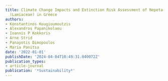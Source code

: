 ```yaml
---
title: Climate Change Impacts and Extinction Risk Assessment of Nepeta Representatives
  (Lamiaceae) in Greece
authors:
- Konstantinos Kougioumoutzis
- Alexandros Papanikolaou
- Ioannis P Kokkoris
- Arne Strid
- Panayotis Dimopoulos
- Maria Panitsa
date: '2022-01-01'
publishDate: '2024-04-04T10:49:31.040072Z'
publication_types:
- article-journal
publication: '*Sustainability*'
---
```

